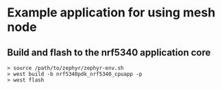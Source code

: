 # Example application for using mesh node

## Build and flash to the nrf5340 application core

```
> source /path/to/zephyr/zephyr-env.sh
> west build -b nrf5340pdk_nrf5340_cpuapp -p
> west flash
```
